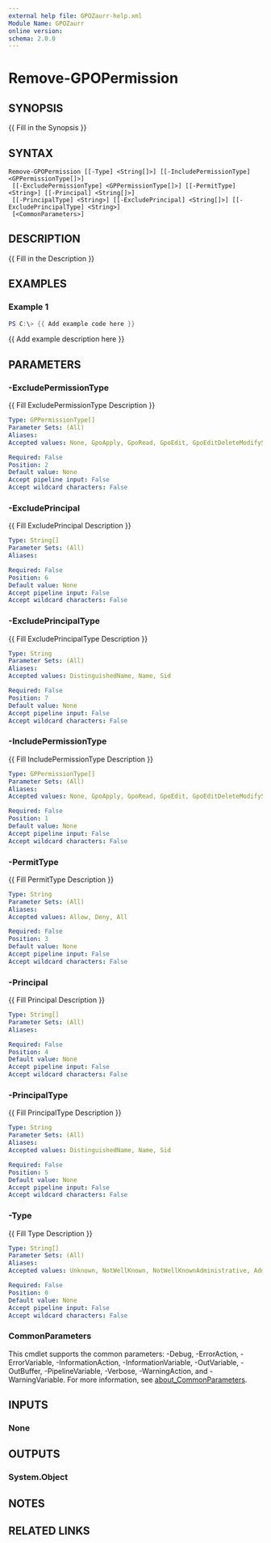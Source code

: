 ```yaml
---
external help file: GPOZaurr-help.xml
Module Name: GPOZaurr
online version:
schema: 2.0.0
---
```


# Remove-GPOPermission

## SYNOPSIS
{{ Fill in the Synopsis }}

## SYNTAX

```
Remove-GPOPermission [[-Type] <String[]>] [[-IncludePermissionType] <GPPermissionType[]>]
 [[-ExcludePermissionType] <GPPermissionType[]>] [[-PermitType] <String>] [[-Principal] <String[]>]
 [[-PrincipalType] <String>] [[-ExcludePrincipal] <String[]>] [[-ExcludePrincipalType] <String>]
 [<CommonParameters>]
```

## DESCRIPTION
{{ Fill in the Description }}

## EXAMPLES

### Example 1
```powershell
PS C:\> {{ Add example code here }}
```

{{ Add example description here }}

## PARAMETERS

### -ExcludePermissionType
{{ Fill ExcludePermissionType Description }}

```yaml
Type: GPPermissionType[]
Parameter Sets: (All)
Aliases:
Accepted values: None, GpoApply, GpoRead, GpoEdit, GpoEditDeleteModifySecurity, GpoCustom, WmiFilterEdit, WmiFilterFullControl, WmiFilterCustom, StarterGpoRead, StarterGpoEdit, StarterGpoFullControl, StarterGpoCustom, SomCreateWmiFilter, SomWmiFilterFullControl, SomCreateGpo, SomCreateStarterGpo, SomLogging, SomPlanning, SomLink

Required: False
Position: 2
Default value: None
Accept pipeline input: False
Accept wildcard characters: False
```

### -ExcludePrincipal
{{ Fill ExcludePrincipal Description }}

```yaml
Type: String[]
Parameter Sets: (All)
Aliases:

Required: False
Position: 6
Default value: None
Accept pipeline input: False
Accept wildcard characters: False
```

### -ExcludePrincipalType
{{ Fill ExcludePrincipalType Description }}

```yaml
Type: String
Parameter Sets: (All)
Aliases:
Accepted values: DistinguishedName, Name, Sid

Required: False
Position: 7
Default value: None
Accept pipeline input: False
Accept wildcard characters: False
```

### -IncludePermissionType
{{ Fill IncludePermissionType Description }}

```yaml
Type: GPPermissionType[]
Parameter Sets: (All)
Aliases:
Accepted values: None, GpoApply, GpoRead, GpoEdit, GpoEditDeleteModifySecurity, GpoCustom, WmiFilterEdit, WmiFilterFullControl, WmiFilterCustom, StarterGpoRead, StarterGpoEdit, StarterGpoFullControl, StarterGpoCustom, SomCreateWmiFilter, SomWmiFilterFullControl, SomCreateGpo, SomCreateStarterGpo, SomLogging, SomPlanning, SomLink

Required: False
Position: 1
Default value: None
Accept pipeline input: False
Accept wildcard characters: False
```

### -PermitType
{{ Fill PermitType Description }}

```yaml
Type: String
Parameter Sets: (All)
Aliases:
Accepted values: Allow, Deny, All

Required: False
Position: 3
Default value: None
Accept pipeline input: False
Accept wildcard characters: False
```

### -Principal
{{ Fill Principal Description }}

```yaml
Type: String[]
Parameter Sets: (All)
Aliases:

Required: False
Position: 4
Default value: None
Accept pipeline input: False
Accept wildcard characters: False
```

### -PrincipalType
{{ Fill PrincipalType Description }}

```yaml
Type: String
Parameter Sets: (All)
Aliases:
Accepted values: DistinguishedName, Name, Sid

Required: False
Position: 5
Default value: None
Accept pipeline input: False
Accept wildcard characters: False
```

### -Type
{{ Fill Type Description }}

```yaml
Type: String[]
Parameter Sets: (All)
Aliases:
Accepted values: Unknown, NotWellKnown, NotWellKnownAdministrative, Administrative, NotAdministrative, All

Required: False
Position: 0
Default value: None
Accept pipeline input: False
Accept wildcard characters: False
```

### CommonParameters
This cmdlet supports the common parameters: -Debug, -ErrorAction, -ErrorVariable, -InformationAction, -InformationVariable, -OutVariable, -OutBuffer, -PipelineVariable, -Verbose, -WarningAction, and -WarningVariable. For more information, see [about_CommonParameters](http://go.microsoft.com/fwlink/?LinkID=113216).

## INPUTS

### None

## OUTPUTS

### System.Object
## NOTES

## RELATED LINKS
